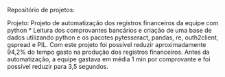 Repositório de projetos:

Projeto: Projeto de automatização dos registros financeiros da equipe com python
	* Leitura dos comprovantes bancários e criação de uma base de dados utilizando python e os pacotes pytesseract, pandas, re, outh2client, gspread e PIL. Com este projeto foi possível reduzir aproximadamente 94,2% do tempo gasto na produção dos registros financeiros. Antes da automatização, a equipe gastava em média 1 min por comprovante e foi possível reduzir para 3,5 segundos.
